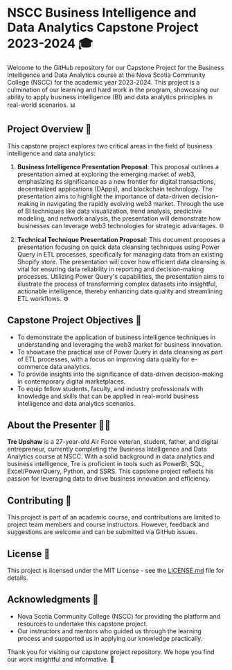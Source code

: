 # NSCC Business Intelligence and Data Analytics Capstone Project 2023-2024 :mortar_board:

Welcome to the GitHub repository for our Capstone Project for the Business Intelligence and Data Analytics course at the Nova Scotia Community College (NSCC) for the academic year 2023-2024. This project is a culmination of our learning and hard work in the program, showcasing our ability to apply business intelligence (BI) and data analytics principles in real-world scenarios. 📊

## Project Overview :open_book:

This capstone project explores two critical areas in the field of business intelligence and data analytics:

1. **Business Intelligence Presentation Proposal**: This proposal outlines a presentation aimed at exploring the emerging market of web3, emphasizing its significance as a new frontier for digital transactions, decentralized applications (DApps), and blockchain technology. The presentation aims to highlight the importance of data-driven decision-making in navigating the rapidly evolving web3 market. Through the use of BI techniques like data visualization, trend analysis, predictive modeling, and network analysis, the presentation will demonstrate how businesses can leverage web3 technologies for strategic advantages. :globe_with_meridians:

2. **Technical Technique Presentation Proposal**: This document proposes a presentation focusing on quick data cleansing techniques using Power Query in ETL processes, specifically for managing data from an existing Shopify store. The presentation will cover how efficient data cleansing is vital for ensuring data reliability in reporting and decision-making processes. Utilizing Power Query's capabilities, the presentation aims to illustrate the process of transforming complex datasets into insightful, actionable intelligence, thereby enhancing data quality and streamlining ETL workflows. :gear:

## Capstone Project Objectives :dart:

- To demonstrate the application of business intelligence techniques in understanding and leveraging the web3 market for business innovation.
- To showcase the practical use of Power Query in data cleansing as part of ETL processes, with a focus on improving data quality for e-commerce data analytics.
- To provide insights into the significance of data-driven decision-making in contemporary digital marketplaces.
- To equip fellow students, faculty, and industry professionals with knowledge and skills that can be applied in real-world business intelligence and data analytics scenarios.

## About the Presenter :man_technologist:

**Tre Upshaw** is a 27-year-old Air Force veteran, student, father, and digital entrepreneur, currently completing the Business Intelligence and Data Analytics course at NSCC. With a solid background in data analytics and business intelligence, Tre is proficient in tools such as PowerBI, SQL, Excel/PowerQuery, Python, and SSRS. This capstone project reflects his passion for leveraging data to drive business innovation and efficiency.

## Contributing :handshake:

This project is part of an academic course, and contributions are limited to project team members and course instructors. However, feedback and suggestions are welcome and can be submitted via GitHub issues.

## License :page_facing_up:

This project is licensed under the MIT License - see the [LICENSE.md](LICENSE) file for details.

## Acknowledgments :clap:

- Nova Scotia Community College (NSCC) for providing the platform and resources to undertake this capstone project.
- Our instructors and mentors who guided us through the learning process and supported us in applying our knowledge practically.

Thank you for visiting our capstone project repository. We hope you find our work insightful and informative. :star2:
